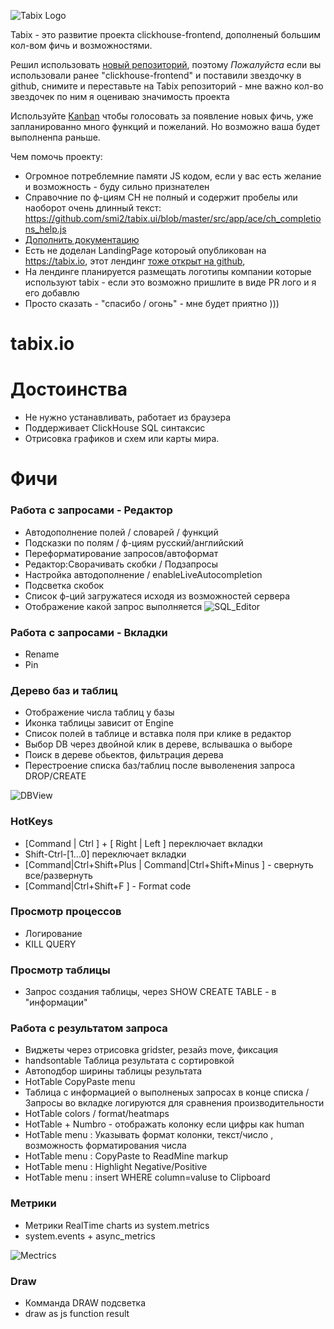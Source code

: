 ![Tabix Logo](http://ui.tabix.io/assets/images/logotabix.png)


Tabix - это развитие проекта clickhouse-frontend, дополненый большим кол-вом фичь и возможностями.


Решил использовать [новый репозиторий](https://github.com/smi2/tabix.ui), поэтому *Пожалуйста* если вы использовали ранее "clickhouse-frontend" и поставили звездочку в github,
снимите и переставьте на Tabix репозиторий - мне важно кол-во звездочек по ним я оцениваю значимость проекта


Используйте [Kanban](https://tree.taiga.io/project/isublimity-chg/kanban) чтобы голосовать за появление новых фичь, уже запланированно много функций и пожеланий. Но возможно ваша будет выполненпа раньше.

Чем помочь проекту:

* Огромное потреблемние памяти JS кодом, если у вас есть желание и возможность - буду сильно признателен
* Справочние по ф-циям CH не полный и содержит пробелы или наоборот очень длинный текст:  https://github.com/smi2/tabix.ui/blob/master/src/app/ace/ch_completions_help.js
* [Дополнить документацию](https://github.com/smi2/tabix.ui/tree/master/manual)
* Есть не доделан LandingPage котороый опубликован на https://tabix.io, этот лендинг [тоже открыт на github](https://github.com/smi2/tabix.landingpage),
* На лендинге планируется размещать логотипы компании которые используют tabix  - если это возможно пришлите в виде PR лого и я его добавлю
* Просто сказать - "спасибо / огонь" - мне будет приятно )))



# tabix.io


# Достоинства

* Не нужно устанавливать, работает из браузера
* Поддерживает ClickHouse SQL синтаксис
* Отрисовка графиков и схем или карты мира.





# Фичи


### Работа с запросами - Редактор
* Автодополнение полей / словарей / функций 
* Подсказки по полям / ф-циям русский/английский
* Переформатирование запросов/автоформат 
* Редактор:Сворачивать скобки / Подзапросы
* Настройка автодополнение / enableLiveAutocompletion
* Подсветка скобок
* Список ф-ций загружатеся исходя из возможностей сервера
* Отображение какой запрос выполняется
![SQL_Editor](https://tabix.io/anime/SQL_Editor.gif)

### Работа с запросами - Вкладки
* Rename
* Pin

### Дерево баз и таблиц

* Отображение числа таблиц у базы
* Иконка таблицы зависит от Engine
* Список полей в таблице и вставка поля при клике в редактор
* Выбор DB через двойной клик в дереве, вслывашка о выборе
* Поиск в дереве обьектов, фильтрация дерева 
* Перестроение списка баз/таблиц после выволенения запроса DROP/CREATE

![DBView](https://tabix.io/anime/DB_Left_View.gif)


### HotKeys
* [Command | Ctrl ] + [ Right | Left ] переключает вкладки
* Shift-Ctrl-[1...0] переключает вкладки
* [Command|Ctrl+Shift+Plus | Command|Ctrl+Shift+Minus ] - свернуть все/развернуть
* [Command|Ctrl+Shift+F ] - Format code

### Просмотр процессов 
* Логирование 
* KILL QUERY

### Просмотр таблицы 
* Запрос создания таблицы, через SHOW CREATE TABLE - в "информации"

### Работа с результатом запроса
* Виджеты через отрисовка gridster, резайз move, фиксация
* handsontable Таблица результата с сортировкой
* Автоподбор ширины таблицы результата
* HotTable CopyPaste menu
* Таблица с информацией о выполненых запросах в конце списка / Запросы во вкладке логируются для сравнения производительности
* HotTable colors / format/heatmaps 
* HotTable + Numbro - отображать колонку если цифры как human
* HotTable menu : Указывать формат колонки, текст/число , возможность форматирования числа
* HotTable menu : CopyPaste to ReadMine markup
* HotTable menu : Highlight Negative/Positive
* HotTable menu : insert WHERE column=valuse to Clipboard



### Метрики
* Метрики RealTime charts из system.metrics
* system.events + async_metrics

![Mectrics](https://tabix.io/anime/Metrics.gif)

### Draw
* Комманда DRAW подсветка
* draw as js function result



